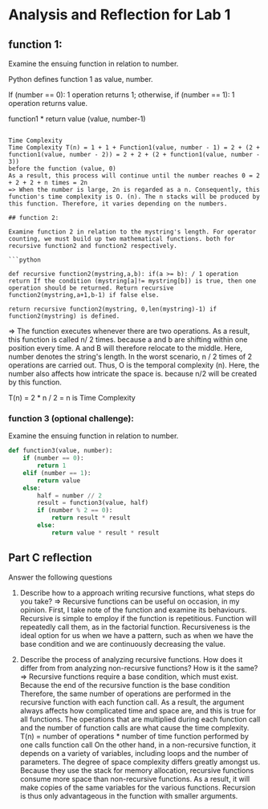 # Analysis and Reflection for Lab 1

## function 1:

Examine the ensuing function in relation to number.

Python defines function 1 as value, number.

If (number == 0): 1 operation returns 1; otherwise, 
if (number == 1): 1 operation returns value.

function1 * return value (value, number-1)

```

Time Complexity
Time Complexity T(n) = 1 + 1 + Function1(value, number - 1) = 2 + (2 + function1(value, number - 2)) = 2 + 2 + (2 + function1(value, number - 3))
before the function (value, 0)
As a result, this process will continue until the number reaches 0 = 2 + 2 + 2 + n times = 2n 
=> When the number is large, 2n is regarded as a n. Consequently, this function's time complexity is O. (n). The n stacks will be produced by this function. Therefore, it varies depending on the numbers.

## function 2:

Examine function 2 in relation to the mystring's length. For operator counting, we must build up two mathematical functions. both for recursive function2 and function2 respectively.

```python

def recursive function2(mystring,a,b): if(a >= b): / 1 operation return If the condition (mystring[a]!= mystring[b]) is true, then one operation should be returned. Return recursive function2(mystring,a+1,b-1) if false else.

return recursive function2(mystring, 0,len(mystring)-1) if function2(mystring) is defined.

```
=> The function executes whenever there are two operations. As a result, this function is called n/ 2 times. because a and b are shifting within one position every time. A and B will therefore relocate to the middle. Here, number denotes the string's length. In the worst scenario, n / 2 times of 2 operations are carried out. Thus, O is the temporal complexity (n). Here, the number also affects how intricate the space is. because n/2 will be created by this function.

T(n) = 2 * n / 2 = n is Time Complexity                     

### function 3 (optional challenge):

Examine the ensuing function in relation to number.

```python
def function3(value, number):
	if (number == 0):
		return 1
	elif (number == 1):
		return value
	else:
		half = number // 2
		result = function3(value, half)
		if (number % 2 == 0):
			return result * result
		else:
			return value * result * result

```

## Part C reflection

Answer the following questions

1. Describe how to a approach writing recursive functions, what steps do you take?
    => Recursive functions can be useful on occasion, in my opinion. First, I take note of the function and examine its behaviours. Recursive is simple to employ if the function is repetitious. Function will repeatedly call them, as in the factorial function. Recursiveness is the ideal option for us when we have a pattern, such as when we have the base condition and we are continuously decreasing the value.

2. Describe the process of analyzing recursive functions.  How does it differ from from analyzing non-recursive functions?  How is it the same? 
    => Recursive functions require a base condition, which must exist. Because the end of the recursive function is the base condition Therefore, the same number of operations are performed in the recursive function with each function call. As a result, the argument always affects how complicated time and space are, and this is true for all functions. The operations that are multiplied during each function call and the number of function calls are what cause the time complexity.
    T(n) = number of operations * number of time function
            performed by one            calls
            function call
    On the other hand, in a non-recursive function, it depends on a variety of variables, including loops and the number of parameters. The degree of space complexity differs greatly amongst us. Because they use the stack for memory allocation, recursive functions consume more space than non-recursive functions. As a result, it will make copies of the same variables for the various functions. Recursion is thus only advantageous in the function with smaller arguments.
